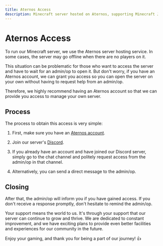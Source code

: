 ```yaml
---
title: Aternos Access
description: Minecraft server hosted on Aternos, supporting Minecraft Java, Bedrock, and Pocket Edition, enabling cross-platform play. 
---
```


# Aternos Access

To run our Minecraft server, we use the Aternos server hosting service. In some cases, the server may go offline when there are no players on it.

This situation can be problematic for those who want to access the server and have to wait for an admin/op to open it. But don't worry, if you have an Aternos account, we can grant you access so you can open the server on your own without having to request help from an admin/op.

Therefore, we highly recommend having an Aternos account so that we can provide you access to manage your own server.

## Process

The process to obtain this access is very simple:

1. First, make sure you have an [Aternos account](https://aternos.org/).

2. Join our server's [Discord](https://discord.gg/pgNpcyu9QA).

3. If you already have an account and have joined our Discord server, simply go to the chat channel and politely request access from the admin/op in that channel.

4. Alternatively, you can send a direct message to the admin/op.

## Closing

After that, the admin/op will inform you if you have gained access. If you don't receive a response promptly, don't hesitate to remind the admin/op.

Your support means the world to us. It's through your support that our server can continue to grow and thrive. We are dedicated to constant improvement, and we have exciting plans to provide even better facilities and experiences for our community in the future.

Enjoy your gaming, and thank you for being a part of our journey! 👍
